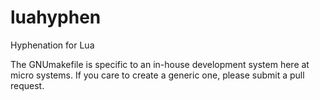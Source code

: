 # luahyphen
Hyphenation for Lua

The GNUmakefile is specific to an in-house development system here at micro
systems.  If you care to create a generic one, please submit a pull request.


